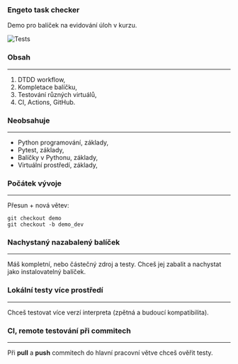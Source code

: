 ### Engeto task checker

Demo pro balíček na evidování úloh v kurzu.

![Tests](https://github.com/Bralor/engeto_demo/actions/workflows/tests.yml/badge.svg)


### Obsah

---

1. DTDD workflow,
2. Kompletace balíčku,
3. Testování různých virtuálů,
4. CI, Actions, GitHub.


### Neobsahuje

---

* Python programování, základy,
* Pytest, základy,
* Balíčky v Pythonu, základy,
* Virtuální prostředí, základy,


### Počátek vývoje

---

Přesun + nová větev:
```
git checkout demo
git checkout -b demo_dev
```


### Nachystaný nazabalený balíček

---

Máš kompletní, nebo částečný zdroj a testy. Chceš jej zabalit a nachystat jako
instalovatelný balíček.


### Lokální testy více prostředí

---

Chceš testovat více verzí interpreta (zpětná a budoucí kompatibilita).


### CI, remote testování při commitech

---

Při **pull** a **push** commitech do hlavní pracovní větve chceš ověřit testy. 


